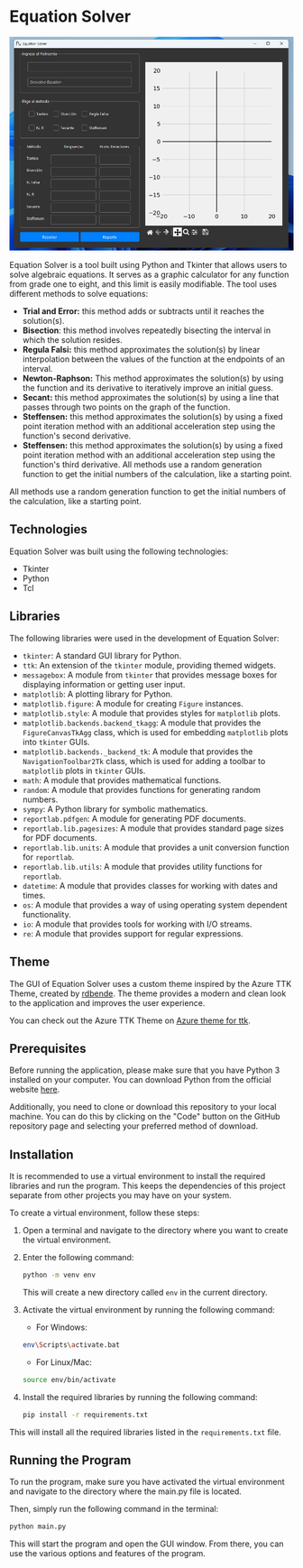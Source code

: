 # Equation Solver

![Principal Screen Picture](https://github.com/Jotaherrera/Equation-Solver/blob/main/public/github/ppScreen.png)

Equation Solver is a tool built using Python and Tkinter that allows users to solve algebraic equations. It serves as a graphic calculator for any function from grade one to eight, and this limit is easily modifiable. The tool uses different methods to solve equations:

- **Trial and Error:** this method adds or subtracts until it reaches the solution(s).
- **Bisection**: this method involves repeatedly bisecting the interval in which the solution resides.
- **Regula Falsi:** this method approximates the solution(s) by linear interpolation between the values of the function at the endpoints of an interval.
- **Newton-Raphson:** This method approximates the solution(s) by using the function and its derivative to iteratively improve an initial guess.
- **Secant:** this method approximates the solution(s) by using a line that passes through two points on the graph of the function.
- **Steffensen:** this method approximates the solution(s) by using a fixed point iteration method with an additional acceleration step using the function's second derivative.
- **Steffensen:** this method approximates the solution(s) by using a fixed point iteration method with an additional acceleration step using the function's third derivative.
  All methods use a random generation function to get the initial numbers of the calculation, like a starting point.

All methods use a random generation function to get the initial numbers of the calculation, like a starting point.

## Technologies

Equation Solver was built using the following technologies:

- Tkinter
- Python
- Tcl

## Libraries

The following libraries were used in the development of Equation Solver:

- `tkinter`: A standard GUI library for Python.
- `ttk`: An extension of the `tkinter` module, providing themed widgets.
- `messagebox`: A module from `tkinter` that provides message boxes for displaying information or getting user input.
- `matplotlib`: A plotting library for Python.
- `matplotlib.figure`: A module for creating `Figure` instances.
- `matplotlib.style`: A module that provides styles for `matplotlib` plots.
- `matplotlib.backends.backend_tkagg`: A module that provides the `FigureCanvasTkAgg` class, which is used for embedding `matplotlib` plots into `tkinter` GUIs.
- `matplotlib.backends._backend_tk`: A module that provides the `NavigationToolbar2Tk` class, which is used for adding a toolbar to `matplotlib` plots in `tkinter` GUIs.
- `math`: A module that provides mathematical functions.
- `random`: A module that provides functions for generating random numbers.
- `sympy`: A Python library for symbolic mathematics.
- `reportlab.pdfgen`: A module for generating PDF documents.
- `reportlab.lib.pagesizes`: A module that provides standard page sizes for PDF documents.
- `reportlab.lib.units`: A module that provides a unit conversion function for `reportlab`.
- `reportlab.lib.utils`: A module that provides utility functions for `reportlab`.
- `datetime`: A module that provides classes for working with dates and times.
- `os`: A module that provides a way of using operating system dependent functionality.
- `io`: A module that provides tools for working with I/O streams.
- `re`: A module that provides support for regular expressions.

## Theme

The GUI of Equation Solver uses a custom theme inspired by the Azure TTK Theme, created by [rdbende](https://github.com/rdbende). The theme provides a modern and clean look to the application and improves the user experience.

You can check out the Azure TTK Theme on [Azure theme for ttk](https://github.com/rdbende/Azure-ttk-theme).

## Prerequisites

Before running the application, please make sure that you have Python 3 installed on your computer. You can download Python from the official website [here](https://www.python.org/downloads/).

Additionally, you need to clone or download this repository to your local machine. You can do this by clicking on the "Code" button on the GitHub repository page and selecting your preferred method of download.

## Installation

It is recommended to use a virtual environment to install the required libraries and run the program. This keeps the dependencies of this project separate from other projects you may have on your system.

To create a virtual environment, follow these steps:

1. Open a terminal and navigate to the directory where you want to create the virtual environment.

2. Enter the following command:

   ```bash
   python -m venv env
   ```

   This will create a new directory called `env` in the current directory.

3. Activate the virtual environment by running the following command:

   - For Windows:

   ```bash
   env\Scripts\activate.bat
   ```

   - For Linux/Mac:

   ```bash
   source env/bin/activate
   ```

4. Install the required libraries by running the following command:

   ```bash
   pip install -r requirements.txt
   ```

This will install all the required libraries listed in the `requirements.txt` file.

## Running the Program

To run the program, make sure you have activated the virtual environment and navigate to the directory where the main.py file is located.

Then, simply run the following command in the terminal:

```bash
python main.py
```

This will start the program and open the GUI window. From there, you can use the various options and features of the program.
